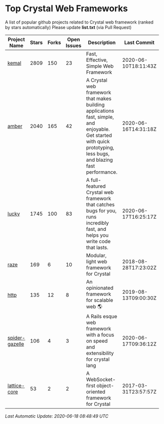 # Top Crystal Web Frameworks

A list of popular github projects related to Crystal web framework (ranked by stars automatically)
Please update **list.txt** (via Pull Request)

| Project Name | Stars | Forks | Open Issues | Description | Last Commit |
| ------------ | ----- | ----- | ----------- | ----------- | ----------- |
| [kemal](https://github.com/kemalcr/kemal) |2809|150|23|Fast, Effective, Simple Web Framework|2020-06-10T18:11:43Z|
| [amber](https://github.com/amberframework/amber) |2040|165|42|A Crystal web framework that makes building applications fast, simple, and enjoyable. Get started with quick prototyping, less bugs, and blazing fast performance.|2020-06-16T14:31:18Z|
| [lucky](https://github.com/luckyframework/lucky) |1745|100|83|A full-featured Crystal web framework that catches bugs for you, runs incredibly fast, and helps you write code that lasts.|2020-06-17T16:25:17Z|
| [raze](https://github.com/samueleaton/raze) |169|6|10|Modular, light web framework for Crystal|2018-08-28T17:23:02Z|
| [http](https://github.com/onyxframework/http) |135|12|8|An opinionated framework for scalable web 🌎|2019-08-13T09:00:30Z|
| [spider-gazelle](https://github.com/spider-gazelle/spider-gazelle) |106|4|3|A Rails esque web framework with a focus on speed and extensibility for crystal lang|2020-06-17T09:36:12Z|
| [lattice-core](https://github.com/jasonl99/lattice-core) |53|2|2|A WebSocket-first object-oriented framework for Crystal|2017-03-31T23:57:57Z|

*Last Automatic Update: 2020-06-18 08:48:49 UTC*